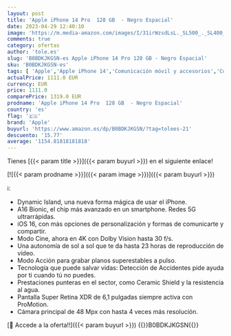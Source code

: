```yaml
---
layout: post
title: 'Apple iPhone 14 Pro  128 GB  - Negro Espacial'
date: 2023-04-29 12:40:10
image: 'https://m.media-amazon.com/images/I/31irWzsdLsL._SL500_._SL400_.jpg'
comments: true
category: ofertas
author: 'tole.es'
slug: 'B0BDKJKGSN-es Apple iPhone 14 Pro 128 GB - Negro Espacial'
sku: 'B0BDKJKGSN-es'
tags: [ 'Apple','Apple iPhone 14','Comunicación móvil y accesorios','Custom Stores','Electrónica','Móviles','Móviles y smartphones libres','Self Service','Special Features Stores','apple','iPhone','iphone','partition_000','partition_015','🇪🇸', ]
actualPrice: 1111.0 EUR
currency: EUR
price: 1111.0
comparePrice: 1319.0 EUR
prodname: 'Apple iPhone 14 Pro  128 GB  - Negro Espacial'
country: 'es'
flag: '🇪🇸'
brand: 'Apple'
buyurl: 'https://www.amazon.es/dp/B0BDKJKGSN/?tag=tolees-21'
descuento: '15.77'
average: '1154.81818181818'
---
```


Tienes [{{< param title >}}]({{< param buyurl >}}) en el siguiente enlace!

[![{{< param prodname >}}]({{< param image >}})]({{< param buyurl >}})

ℹ️:

- Dynamic Island, una nueva forma mágica de usar el iPhone.
- A16 Bionic, el chip más avanzado en un smartphone. Redes 5G ultrarrápidas.
- iOS 16, con más opciones de personalización y formas de comunicarte y compartir.
- Modo Cine, ahora en 4K con Dolby Vision hasta 30 f/s.
- Una autonomía de sol a sol que te da hasta 23 horas de reproducción de vídeo.
- Modo Acción para grabar planos superestables a pulso.
- Tecnología que puede salvar vidas: Detección de Accidentes pide ayuda por ti cuando tú no puedes.
- Prestaciones punteras en el sector, como Ceramic Shield y la resistencia al agua.
- Pantalla Super Retina XDR de 6,1 pulgadas siempre activa con ProMotion.
- Cámara principal de 48 Mpx con hasta 4 veces más resolución.

[🛒 Accede a la oferta!!]({{< param buyurl >}})
{{<world>}}B0BDKJKGSN{{</world>}}
